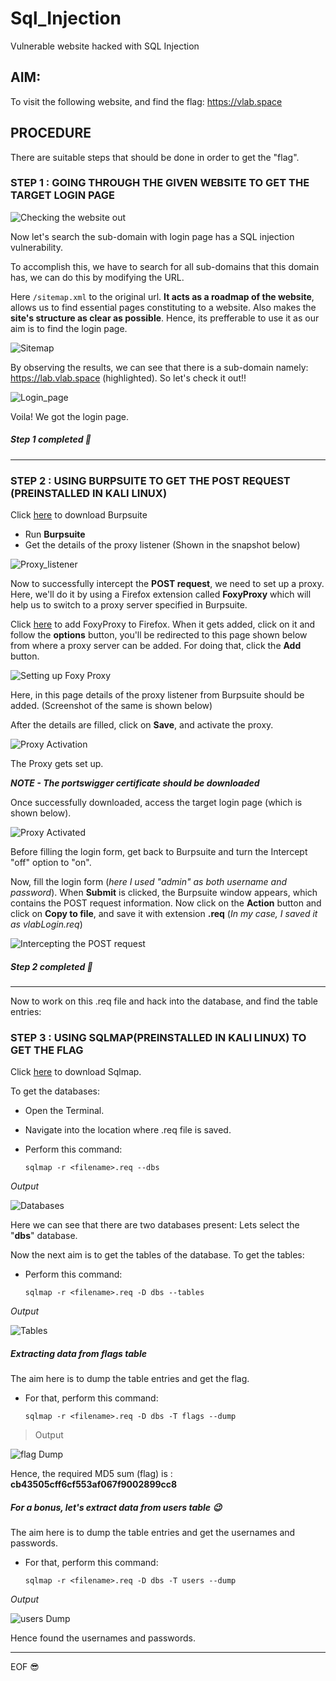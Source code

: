 # Sql_Injection
Vulnerable website hacked with SQL Injection

## AIM:
To visit the following website, and find the flag:
https://vlab.space 

## PROCEDURE
There are suitable steps that should be done in order to get the "flag".

### STEP 1 : GOING THROUGH THE GIVEN WEBSITE TO GET THE TARGET LOGIN PAGE

![Checking the website out](Snaps/vuln_website.png)

Now let's search the sub-domain with login page has a SQL injection vulnerability.

To accomplish this, we have to search for all sub-domains that this domain has, we can do this by modifying the URL.

Here `/sitemap.xml` to the original url. **It acts as a roadmap of the website**, allows us to find essential pages constituting to a website. Also makes the **site's structure as clear as possible**. Hence, its prefferable to use it as our aim is to find the login page.

![Sitemap](Snaps/sitemap.png)

By observing the results, we can see that there is a sub-domain namely: https://lab.vlab.space (highlighted).
So let's check it out!!

![Login_page](Snaps/login_page.png)

Voila!
We got the login page.

##### *Step 1 completed* :clap:
---

### STEP 2 : USING BURPSUITE TO GET THE POST REQUEST (PREINSTALLED IN KALI LINUX)

Click [here](https://portswigger.net/burp) to download Burpsuite

- Run **Burpsuite**
- Get the details of the proxy listener (Shown in the snapshot below)

![Proxy_listener](Snaps/burp2.png)

Now to successfully intercept the **POST request**, we need to set up a proxy. Here, we'll do it by using a Firefox extension called **FoxyProxy** which will help us to switch to a proxy server specified in Burpsuite.

Click [here](https://addons.mozilla.org/en-US/firefox/addon/foxyproxy-standard/) to add FoxyProxy to Firefox.
When it gets added, click on it and follow the **options** button, you'll be redirected to this page shown below from where a proxy server can be added. For doing that, click the **Add** button.

![Setting up Foxy Proxy](Snaps/burp3.png)

Here, in this page details of the proxy listener from Burpsuite should be added. (Screenshot of the same is shown below)

After the details are filled, click on **Save**, and activate the proxy.

![Proxy Activation](Snaps/burp4.png)

The Proxy gets set up.

***NOTE - The portswigger certificate should be downloaded***

Once successfully downloaded, access the target login page (which is shown below).

![Proxy Activated](Snaps/proxy_set.png)

Before filling the login form, get back to Burpsuite and turn the Intercept "off" option to "on".

Now, fill the login form (*here I used "admin" as both username and password*). When **Submit** is clicked, the Burpsuite window appears, which contains the POST request information. 
Now click on the **Action** button and click on **Copy to file**, and save it with extension **.req**  (*In my case, I saved it as vlabLogin.req*)

![Intercepting the POST request](Snaps/burp5.png)

##### *Step 2 completed* :muscle:
---

Now to work on this .req file and hack into the database, and find the table entries:

### STEP 3 : USING SQLMAP(PREINSTALLED IN KALI LINUX) TO GET THE FLAG

Click [here](http://sqlmap.org/) to download Sqlmap.

To get the databases:
- Open the Terminal.
- Navigate into the location where .req file is saved.
- Perform this command:

  `sqlmap -r <filename>.req --dbs`
 
*Output*
 
 ![Databases](Snaps/terminal1.png)
 
Here we can see that there are two databases present:
Lets select the "**dbs**" database.
 
Now the next aim is to get the tables of the database.
To get the tables:
- Perform this command:

  `sqlmap -r <filename>.req -D dbs --tables`
 
 *Output*
 
 ![Tables](Snaps/terminal2.png)
 
 ##### Extracting data from flags table
 
 The aim here is to dump the table entries and get the flag.
 - For that, perform this command:
   
   `sqlmap -r <filename>.req -D dbs -T flags --dump`

> Output

![flag Dump](Snaps/terminal4.png)

Hence, the required MD5 sum (flag) is : **cb43505cff6cf553af067f9002899cc8**

##### For a bonus, let's extract data from users table :wink:

The aim here is to dump the table entries and get the usernames and passwords.

- For that, perform this command:
  
  `sqlmap -r <filename>.req -D dbs -T users --dump`

*Output*

![users Dump](Snaps/terminal5.png)

Hence found the usernames and passwords.

---

EOF :sunglasses:
